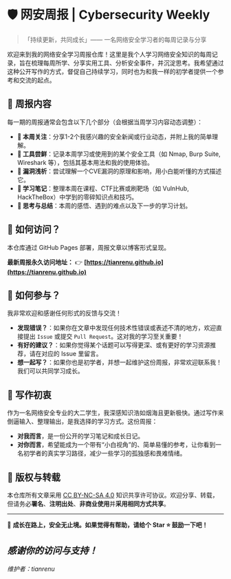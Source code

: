 # 🛡️ 网安周报 | Cybersecurity Weekly

> 「持续更新，共同成长」—— 一名网络安全学习者的每周记录与分享

欢迎来到我的网络安全学习周报仓库！这里是我个人学习网络安全知识的每周记录，旨在梳理每周所学、分享实用工具、分析安全事件，并沉淀思考。我希望通过这种公开写作的方式，督促自己持续学习，同时也为和我一样的初学者提供一个参考和交流的起点。

## 📖 周报内容

每一期的周报通常会包含以下几个部分（会根据当周学习内容动态调整）：

-   **📰 本周关注**：分享1-2个我感兴趣的安全新闻或行业动态，并附上我的简单理解。
-   **🔧 工具尝鲜**：记录本周学习或使用到的某个安全工具（如 Nmap, Burp Suite, Wireshark 等），包括其基本用法和我的使用体验。
-   **🐛 漏洞浅析**：尝试理解一个CVE漏洞的原理和影响，用小白能听懂的方式描述它。
-   **🧠 学习笔记**：整理本周在课程、CTF比赛或刷靶场（如 VulnHub, HackTheBox）中学到的零碎知识点和技巧。
-   **💭 思考与总结**：本周的感悟、遇到的难点以及下一步的学习计划。

## 🚀 如何访问？

本仓库通过 GitHub Pages 部署，周报文章以博客形式呈现。

**最新周报永久访问地址：** 👉 **[https://tianrenu.github.io](https://tianrenu.github.io)**

## 🤝 如何参与？

我非常欢迎和感谢任何形式的反馈与交流！

-   **发现错误？**：如果你在文章中发现任何技术性错误或表述不清的地方，欢迎直接提出 `Issue` 或提交 `Pull Request`。这对我的学习至关重要！
-   **有好的建议？**：如果你觉得某个话题可以写得更深、或有更好的学习资源推荐，请在对应的 Issue 里留言。
-   **想一起写？**：如果你也是初学者，并想一起维护这份周报，非常欢迎联系我！我们可以共同学习成长。

## 📝 写作初衷

作为一名网络安全专业的大二学生，我深感知识浩如烟海且更新极快。通过写作来倒逼输入、整理输出，是我选择的学习方式。这份周报：

-   **对我而言**，是一份公开的学习笔记和成长日记。
-   **对你而言**，希望能成为一个带有“小白视角”的、简单易懂的参考，让你看到一名初学者的真实学习路径，减少一些学习的孤独感和畏难情绪。

## 📜 版权与转载

本仓库所有文章采用 [CC BY-NC-SA 4.0](https://creativecommons.org/licenses/by-nc-sa/4.0/) 知识共享许可协议。欢迎分享、转载，但请务必**署名**、**注明出处**、**非商业使用**并**采用相同方式共享**。

---

🌱 **成长在路上，安全无止境。如果觉得有帮助，请给个 Star ⭐ 鼓励一下吧！**

*感谢你的访问与支持！*
---
*维护者：tianrenu*
